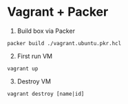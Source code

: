 # Vagrant + Packer
1. Build box via Packer
```
packer build ./vagrant.ubuntu.pkr.hcl
```
2. First run VM
```
vagrant up
```
3. Destroy VM
```
vagrant destroy [name|id]
```
